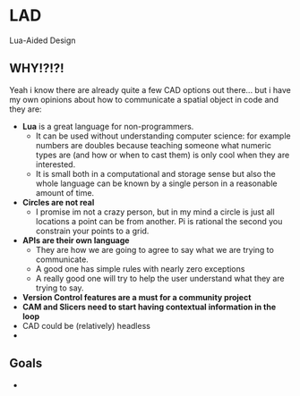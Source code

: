 # LAD
Lua-Aided Design


## WHY!?!?!
Yeah i know there are already quite a few CAD options out there... but i have my own opinions about how to communicate a spatial object in code and they are:

- **Lua** is a great language for non-programmers.
  - It can be used without understanding computer science: for example numbers are doubles because teaching someone what numeric types are (and how or when to cast them) is only cool when they are interested.
  - It is small both in a computational and storage sense but also the whole language can be known by a single person in a reasonable amount of time.
- **Circles are not real**
  - I promise im not a crazy person, but in my mind a circle is just all locations a point can be from another.  Pi is rational the second you constrain your points to a grid.
- **APIs are their own language**
  - They are how we are going to agree to say what we are trying to communicate.
  - A good one has simple rules with nearly zero exceptions
  - A really good one will try to help the user understand what they are trying to say.
 - **Version Control features are a must for a community project**
 - **CAM and Slicers need to start having contextual information in the loop**
 - CAD could be (relatively) headless
 - 
## Goals
- 

